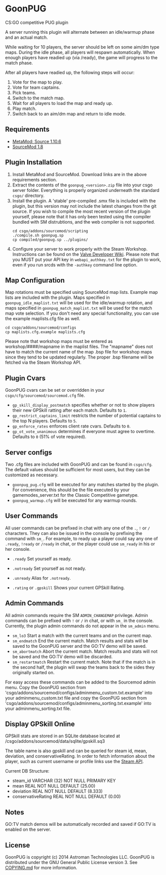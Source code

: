 GoonPUG
=======

CS:GO competitive PUG plugin

A server running this plugin will alternate between an idle/warmup phase and an actual match.

While waiting for 10 players, the server should be left on some aim/dm type maps.
During the idle phase, all players will respawn automatically.
When enough players have readied up (via /ready), the game will progress to the match phase.

After all players have readied up, the following steps will occur:

1. Vote for the map to play.
2. Vote for team captains.
3. Pick teams.
4. Switch to the match map.
5. Wait for all players to load the map and ready up.
6. Play match.
7. Switch back to an aim/dm map and return to idle mode.


Requirements
------------

- [MetaMod: Source 1.10.6](http://www.metamodsource.net/)
- [SourceMod 1.8](http://www.sourcemod.net/downloads.php)


Plugin Installation
-------------------

1.  Install MetaMod and SourceMod.
    Download links are in the above requirements section.
2.  Extract the contents of the `goonpug_<version>.zip` file into your csgo server folder.
    Everything is properly organized underneath the standard `csgo/` directory.
3.  Install the plugin.
    A 'stable' pre-compiled .smx file is included with the plugin, but this version may not include the latest changes from the git source.
    If you wish to compile the most recent version of the plugin yourself, please note that it has only been tested using the compiler bundled with SM distrubtions, and the web compiler is not supported.
    ```
    cd csgo/addons/sourcemod/scripting
    ./compile.sh goonpug.sp
    cp compiled/goonpug.sp ../plugins/
    ```
4.  Configure your server to work properly with the Steam Workshop.
    Instructions can be found on the [Valve Developer Wiki](https://developer.valvesoftware.com/wiki/CSGO_Workshop_For_Server_Operators#How_to_host_workshop_maps_with_a_CS:GO_dedicated_server).
    Please note that you MUST put your API key in `webapi_authkey.txt` for the plugin to work, even if you run srcds with the `-authkey` command line option.


Map Configuration
-----------------

Map rotations must be specified using SourceMod map lists.
Example map lists are included with the plugin.
Maps specified in `goonpug_idle_maplist.txt` will be used for the idle/warmup rotation, and maps specified in `goonpug_match_maplist.txt` will be used for the match map vote selection.
If you don't need any special functionality, you can use the example maplists.cfg file as well.
```
cd csgo/addons/sourcemod/configs
cp maplists.cfg.example maplists.cfg
```
Please note that workshop maps must be entered as workshop/####/mapname in the maplist files.
The "mapname" does not have to match the current name of the map .bsp file for workshop maps since they tend to be updated regularly.
The proper .bsp filename will be fetched via the Steam Workshop API.


Plugin Cvars
------------

GoonPUG cvars can be set or overridden in your `csgo/cfg/sourcemod/sourcemod.cfg` file.

-   `gp_skill_display_postmatch` specifies whether or not to show players their new GPSkill ratting after each match. Defaults to `1`.
-   `gp_restrict_captains_limit` restricts the number of potential captains to the top N players. Defaults to `5`.
-   `gp_enforce_rates` enforces client rate cvars. Defaults to `0`.
-   `gp_ot_vote_unanimous` determines if everyone must agree to overtime. Defaults to `0` (51% of vote required).


Server configs
--------------

Two .cfg files are included with GoonPUG and can be found in `csgo/cfg`.
The default values should be sufficient for most users, but they can be customized as necessary.

-   `goonpug_pug.cfg` will be executed for any matches started by the plugin.
    For convenience, this should be the file executed by your gamemodes_server.txt for the Classic Competitive gametype.
-   `goonpug_warmup.cfg` will be executed for any warmup rounds.


User Commands
-------------

All user commands can be prefixed in chat with any one of the `.`, `!` or `/` characters.
They can also be issued in the console by prefixing the command with `sm_`.
For example, to ready up a player could say any one of `.ready`, `!ready` or `/ready` in chat, or the player could use `sm_ready` in his or her console.

-   `.ready` Set yourself as ready.
-   `.notready` Set yourself as not ready.
-   `.unready` Alias for `.notready`.

-   `.rating` or `.gpskill` Shows your current GPSkill Rating.


Admin Commands
--------------

All admin commands require the SM `ADMIN_CHANGEMAP` privilege.
Admin commands can be prefixed with `!` or `/` in chat, or with `sm_` in the console.
Currently, the plugin admin commands do not appear in the `sm_admin` menu.

-   `sm_lo3` Start a match with the current teams and on the current map.
-   `sm_endmatch` End the current match.
    Match results and stats will be saved to the GoonPUG server and the GO:TV demo will be saved.
-   `sm_abortmatch` Abort the current match.
    Match results and stats will not be saved and the GO:TV demo will be discarded.
-   `sm_restartmatch` Restart the current match.
    Note that if the match is in the second half, the plugin will swap the teams back to the sides they originally started on.
    
For easy access these commands can be added to the Sourcemod admin menu. 
Copy the GoonPUG section from 'csgo/addons/sourcemod/configs/adminmenu_custom.txt.example' into your adminmenu_custom.txt file and copy the GoonPUG section from 'csgo/addons/sourcemod/configs/adminmenu_sorting.txt.example' into your adminmenu_sorting.txt file.


Display GPSkill Online
----------------------

GPSkill stats are stored in an SQLite database located at /csgo/addons/sourcemod/data/sqlite/gpskill.sq3

The table name is also gpskill and can be queried for steam id, mean, deviation, and conservativeRating. 
In order to fetch information about the player, such as current username or profile links use the [Steam API](https://developer.valvesoftware.com/wiki/Steam_Web_API).

Current DB Structure:

- steam_id            VARCHAR (32) NOT NULL PRIMARY KEY
- mean                REAL         NOT NULL DEFAULT (25.00)
- deviation           REAL         NOT NULL DEFAULT (8.333)
- conservativeRating  REAL         NOT NULL DEFAULT (0.00)


Notes
-----

GO:TV match demos will be automatically recorded and saved if GO:TV is enabled on the server.


License
-------
GoonPUG is copyright (c) 2014 Astroman Technologies LLC.
GoonPUG is distributed under the GNU General Public License version 3.
See [COPYING.md](https://github.com/goonpug/goonpug/blob/master/COPYING.md) for more information.
